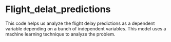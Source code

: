 # Flight_delat_predictions
This code helps us analyze the flight delay predictions as a dependent variable depending on a bunch of independent variables. This model uses a machine learning technique to analyze the problem.

